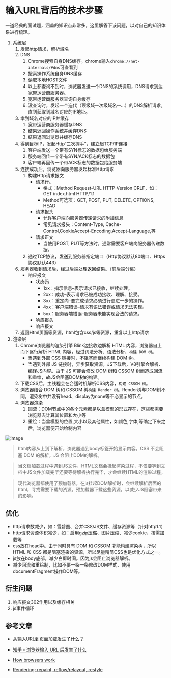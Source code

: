 # 输入URL背后的技术步骤

一道经典的面试题，涵盖的知识点非常多，这里解答下该问题，以对自己的知识体系进行梳理。

1. 系统层
    1. 发起http请求，解析域名
    1. DNS
        1. Chrome搜索自身DNS缓存。chrome输入`chrome://net-internals/#dns`可查看到
        1. 搜索操作系统自身DNS缓存
        1. 读取本地HOST文件
        1. 以上都查询不到时，浏览器发送一个DNS的系统调用，DNS请求到达宽带运营商服务器。
        1. 宽带运营商服务器查询自身缓存
        1. 没查询时，发起一个迭代（顶级域--次级域名--...）的DNS解析请求,直到获取到域名对应的IP地址。
    1. 拿到域名对应的IP并缓存
        1. 宽带运营商服务器缓存DNS
        1. 结果返回操作系统并缓存DNS
        1. 结果返回浏览器并缓存DNS
    1. 得到目标IP，发起Http“三次握手”，建立起TCP/IP连接
        1. 客户端发送一个带有SYN标志的数据包给服务端
        1. 服务端回传一个带有SYN/ACK标志的数据包
        1. 客户端再回传一个带ACK标志的数据包给服务端
    1. 连接成功后，浏览器向服务器发起标准Http请求
        1. 构建Http请求报文
            * 请求行。
                * 格式：Method Request-URL HTTP-Version CRLF，如：GET index.html HTTP/1.1
                * Method可选项：GET, POST, PUT, DELETE, OPTIONS, HEAD
            * 请求报头
                * 允许客户端向服务器传递请求的附加信息
                * 常见请求报头：Content-Type, Cache-Control,CookieAccept-Encoding,Accept-Language,等
            * 请求正文
                * 当使用POST, PUT等方法时，通常需要客户端向服务器传递数据。
        1. 通过TCP协议，发送到服务器指定端口（Http协议默认80端口、Https协议默认443）
    1. 服务器收到请求后，经过后端处理返回结果。（前后端分离）
        * 响应报文
            * 状态码
                * 1xx：指示信息–表示请求已接收，继续处理。
                * 2xx：成功–表示请求已被成功接收、理解、接受。
                * 3xx：重定向–要完成请求必须进行更进一步的操作。
                * 4xx：客户端错误–请求有语法错误或请求无法实现。
                * 5xx：服务器端错误–服务器未能实现合法的请求。
            * 响应报头
            * 响应报文
    1. 返回Html页面等资源，html包含css/js等资源，重复以上http请求
1. 渲染层
    1. Chrome浏览器的渲染引擎 Blink边接收边解析 HTML 内容，浏览器自上而下逐行解析 HTML 内容，经过词法分析、语法分析，`构建 DOM 树`。
        * 当遇到外部 CSS 链接时，不阻塞而继续构建 DOM 树。
        * 当遇到外部 JS 链接时，异步获取资源。JS下载后，V8引擎会解析、编译JS内容。由于 JS 可能会修改 DOM 树和 CSSOM 树而造成回流和重绘，故JS会阻塞DOM树的构建。
    1. 下载CSS后，主线程会在合适时机解析CSS内容，`构建 CSSOM 树`。
    1. 浏览器结合 DOM 树和 CSSOM 树`构建 Render 树`。Render树与DOM树不同，渲染树中并没有head、display为none等不必显示的节点。
    1. 浏览器渲染
        1. 回流：DOM节点中的各个元素都是以盒模型的形式存在，这些都需要浏览器去计算其位置和大小等
        2. 重绘：当盒模型的位置,大小以及其他属性，如颜色,字体,等确定下来之后，浏览器便开始绘制内容

![image](https://user-images.githubusercontent.com/6310131/55704761-927a2b00-5a0f-11e9-83c5-28bd475bdcc1.png)

> html内容从上到下解析，浏览器遇到body标签开始显示内容。CSS 不会阻塞 DOM 的解析，JS 会阻止DOM的解析。

> 当文档加载过程中遇到JS文件，HTML文档会挂起渲染过程，不仅要等到文档中JS文件加载完毕还要等待解析执行完毕，才会继续HTML的渲染过程。

> 现代浏览器都使用了预加载器，在js挂起DOM解析时，会继续解析后面的html，寻找需要下载的资源。预加载器下载这些资源，以减少JS阻塞带来的影响。

## 优化

* http请求数减少，如：雪碧图、合并CSS/JS文件、缓存资源等（针对http1.1）
* http请求资源体积减少，如：启用gzip压缩、图片压缩、减少cookie、按需加载等
* css放在head中。由于同时具有 DOM 和 CSSOM 才能构建渲染树，所以HTML 和 CSS 都是阻塞渲染的资源，所以尽量精简CSS也是优化方式之一。
* js放在body底部，减少白屏时间。因为js会阻止浏览器解析。
* 减少回流和重绘制，比如不要一条一条修改DOM样式、使用documentFragment操作DOM等。

## 衍生问题

1. 响应报文302作用以及缓存相关
1. js事件循环

## 参考文章

* [从输入URL到页面加载发生了什么？](https://segmentfault.com/a/1190000006879700)

* [知乎 - 浏览器输入 URL 后发生了什么](https://zhuanlan.zhihu.com/p/43369093)

* [How browsers work](http://taligarsiel.com/Projects/howbrowserswork1.htm)

* [Rendering: repaint, reflow/relayout, restyle](http://www.phpied.com/rendering-repaint-reflowrelayout-restyle/)